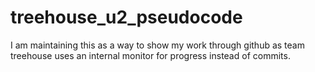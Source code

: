 # treehouse_u2_pseudocode
I am maintaining this as a way to show my work through github as team treehouse uses an internal monitor for progress instead of commits.